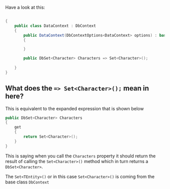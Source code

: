 
Have a look at this:

```csharp

{
    public class DataContext : DbContext
    {
        public DataContext(DbContextOptions<DataContext> options) : base(options)
        {

        }

        public DbSet<Character> Characters => Set<Character>(); 
        
    }   
}
```
## What does the `=> Set<Character>();` mean in here?

This is equivalent to the expanded expression that is shown below

```csharp
public DbSet<Character> Characters 
{
    get 
    {
        return Set<Character>();
    }
}
```

This is saying when you call the `Characters` property it should return the result of calling the  `Set<Character>()` method which in turn returns a `DbSet<Character>`.

The `Set<TEntity>()` or in this case `Set<Character>()` is coming from the base class `DbContext`


